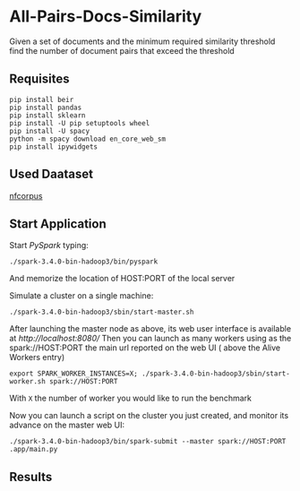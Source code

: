 # All-Pairs-Docs-Similarity
Given a set of documents and the minimum required similarity threshold find the number of document pairs that exceed the threshold

## Requisites
```console
pip install beir
pip install pandas
pip install sklearn
pip install -U pip setuptools wheel
pip install -U spacy
python -m spacy download en_core_web_sm
pip install ipywidgets
```

## Used Daataset
[nfcorpus](https://www.cl.uni-heidelberg.de/statnlpgroup/nfcorpus/)


## Start Application
Start *PySpark* typing:
```console
./spark-3.4.0-bin-hadoop3/bin/pyspark
```

And memorize the location of HOST:PORT of the local server

Simulate a cluster on a single machine:

```console
./spark-3.4.0-bin-hadoop3/sbin/start-master.sh
```

After launching the master node as above, its web user interface is available at *http://localhost:8080/* Then you can launch as many workers using as the spark://HOST:PORT the main url reported on the web UI ( above the Alive Workers entry)

```console
export SPARK_WORKER_INSTANCES=X; ./spark-3.4.0-bin-hadoop3/sbin/start-worker.sh spark://HOST:PORT
```
With `X` the number of worker you would like to run the benchmark 

Now you can launch a script on the cluster you just created, and monitor its advance on the master web UI:
```console
./spark-3.4.0-bin-hadoop3/bin/spark-submit --master spark://HOST:PORT
.app/main.py
```

## Results
